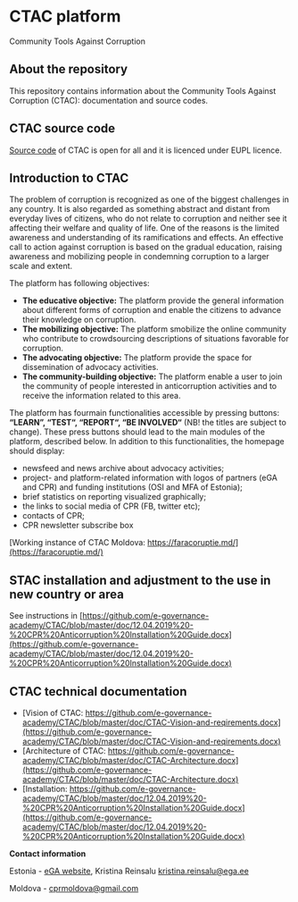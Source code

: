 # CTAC platform
Community Tools Against Corruption
## About the repository 

This repository contains information about the Community Tools Against Corruption (CTAC): documentation and source codes.

## CTAC source code

[Source code](https://github.com/e-governance-academy/CTAC/tree/master/src) of CTAC is open for all and it is licenced under EUPL licence.

## Introduction to CTAC

The problem of corruption is recognized as one of the biggest challenges in any country. It is also regarded as something abstract and distant from everyday lives of citizens, who do not relate to corruption and neither see it affecting their welfare and quality of life. One of the reasons is the limited awareness and understanding of its ramifications and effects. An effective call to action against corruption is based on the gradual education, raising awareness and mobilizing people in condemning corruption to a larger scale and extent.

The platform has following objectives:
* **The educative objective:** The platform provide the general information about different forms of corruption and
enable the citizens to advance their knowledge on corruption.
* **The mobilizing objective:** The platform smobilize the online community who contribute to crowdsourcing descriptions
of situations favorable for corruption.
* **The advocating objective:** The platform provide the space for dissemination of advocacy activities.
* **The community-building objective:** The platform enable a user to join the community of people interested in anticorruption
activities and to receive the information related to this area.

The platform has fourmain functionalities accessible by pressing buttons: **“LEARN”, “TEST“, “REPORT“, “BE INVOLVED“** (NB! the titles are subject to change). These press buttons should lead to the main modules of the platform, described below. In addition to this functionalities, the homepage should display:
*	newsfeed and news archive about advocacy activities;
*	project- and platform-related information with logos of partners (eGA and CPR) and funding institutions (OSI and MFA of Estonia);
*	brief statistics on reporting visualized graphically;
*	the links to social media of CPR (FB, twitter etc);
*	contacts of CPR;
*	CPR newsletter subscribe box

[Working instance of CTAC Moldova: https://faracoruptie.md/](https://faracoruptie.md/)

## STAC installation and adjustment to the use in new country or area

See instructions in [https://github.com/e-governance-academy/CTAC/blob/master/doc/12.04.2019%20-%20CPR%20Anticorruption%20Installation%20Guide.docx](https://github.com/e-governance-academy/CTAC/blob/master/doc/12.04.2019%20-%20CPR%20Anticorruption%20Installation%20Guide.docx)

## CTAC technical documentation

* [Vision of CTAC: https://github.com/e-governance-academy/CTAC/blob/master/doc/CTAC-Vision-and-reqirements.docx](https://github.com/e-governance-academy/CTAC/blob/master/doc/CTAC-Vision-and-reqirements.docx)
* [Architecture of CTAC: https://github.com/e-governance-academy/CTAC/blob/master/doc/CTAC-Architecture.docx](https://github.com/e-governance-academy/CTAC/blob/master/doc/CTAC-Architecture.docx)
* [Installation: https://github.com/e-governance-academy/CTAC/blob/master/doc/12.04.2019%20-%20CPR%20Anticorruption%20Installation%20Guide.docx](https://github.com/e-governance-academy/CTAC/blob/master/doc/12.04.2019%20-%20CPR%20Anticorruption%20Installation%20Guide.docx)



**Contact information**

Estonia - [eGA website](https://www.ega.ee), Kristina Reinsalu <kristina.reinsalu@ega.ee> 

Moldova - cprmoldova@gmail.com



